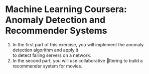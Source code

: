 # Machine Learning Coursera: Anomaly Detection and Recommender Systems

1. In the first part of this exercise, you will implement the anomaly detection algorithm and apply it \
to detect failing servers on a network.
2. In the second part, you will use collaborative ltering to build a recommender system for movies.
